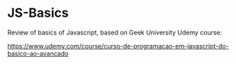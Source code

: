 # JS-Basics
Review of basics of Javascript, based on Geek University Udemy course:



https://www.udemy.com/course/curso-de-programacao-em-javascript-do-basico-ao-avancado